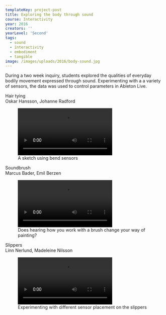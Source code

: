 ```yaml
---
templateKey: project-post
title: Exploring the body through sound
course: Interactivity
year: 2016
creators: ''
yearLevel: 'Second'
tags:
  - sound
  - interactivity
  - embodiment
  - tangible
image: /images/uploads/2016/body-sound.jpg
---
```


During a two week inquiry, students explored the qualities of everyday bodily movement expressed through sound. Experimenting with a a variety of sensors, the data was used to control parameters in Ableton Live.

<div class="section is-size-6">
<div class="title">Hair tying</div>
<div class="subtitle is-uppercase">Oskar Hansson, Johanne Radford</div>

<figure>
<video controls src="/images/uploads/2016/hair-1.mp4"></video>
<figcaption>
A sketch using bend sensors
</figcaption>
</figure>

</div>

<div class="section is-size-6">
<div class="title">Soundbrush</div>
<div class="subtitle is-uppercase">Marcus Bader, Emil Berzen</div>

<figure>
<video controls src="/images/uploads/2016/soundbrush.mp4"></video>
<figcaption>
Does hearing how you work with a brush change your way of painting?
</figcaption>
</figure>

</div>

<div class="section is-size-6">
<div class="title">Slippers</div>
<div class="subtitle is-uppercase">Linn Nerlund, Madeleine Nilsson</div>
<figure>
<video controls src="/images/uploads/2016/slippers.mp4"></video>
<figcaption>
Experimenting with different sensor placement on the slippers
</figcaption>
</figure>

</div>
